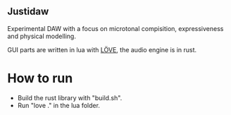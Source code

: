 ## Justidaw

Experimental DAW with a focus on microtonal compisition, expressiveness and physical modelling.

GUI parts are written in lua with [LÖVE](https://love2d.org/), the audio engine is in rust.


# How to run
* Build the rust library with "build.sh".
* Run "love ." in the lua folder.